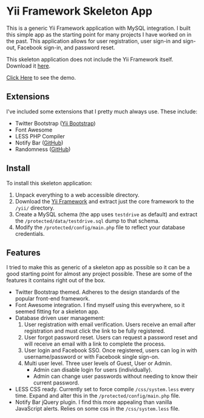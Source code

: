 Yii Framework Skeleton App
======================
This is a generic Yii Framework application with MySQL integration. I built this simple app as the starting point for many projects I have worked on in the past. This application allows for user registration, user sign-in and sign-out, Facebook sign-in, and password reset.

This skeleton application does not include the Yii Framework itself. Download it [here](https://github.com/yiisoft/yii/).

[Click Here](http://www.travisstroud.co.uk/yiiSkeletonApp/) to see the demo.

## Extensions
I've included some extensions that I pretty much always use. These include:
* Twitter Bootstrap ([Yii Bootstrap](http://www.cniska.net/yii-bootstrap/))
* Font Awesome
* LESS PHP Compiler
* Notify Bar ([GitHub](https://github.com/dknight/jQuery-Notify-bar))
* Randomness ([GitHub](https://github.com/tom--/Randomness))

## Install
To install this skeleton application:

1. Unpack everything to a web accessible directory.
2. Download the [Yii Framework](https://github.com/yiisoft/yii/) and extract just the core framework to the `/yii/` directory.
3. Create a MySQL schema (the app uses `testdrive` as default) and extract the `/protected/data/testdrive.sql` dump to that schema.
4. Modify the `/protected/config/main.php` file to reflect your database credentials.

## Features
I tried to make this as generic of a skeleton app as possible so it can be a good starting point for almost any project possible. These are some of the features it contains right out of the box.

* Twitter Bootstrap themed. Adheres to the design standards of the popular front-end framework.
* Font Awesome integration. I find myself using this everywhere, so it seemed fitting for a skeleton app.
* Database driven user management:
    1. User registration with email verification. Users receive an email after registration and must click the link to be fully registered.
    2. User forgot password reset. Users can request a password reset and will receive an email with a link to complete the process.
    3. User login and Facebook SSO. Once registered, users can log in with username/password or with Facebook single sign-on.
    4. Multi user level. Three user levels of Guest, User or Admin.
        * Admin can disable login for users (individually).
        * Admin can change user passwords without needing to know their current password.
* LESS CSS ready. Currently set to force compile `/css/system.less` every time. Expand and alter this in the `/protected/config/main.php` file.
* Notify Bar jQuery plugin. I find this more appealing than vanilla JavaScript alerts. Relies on some css in the `/css/system.less` file.
